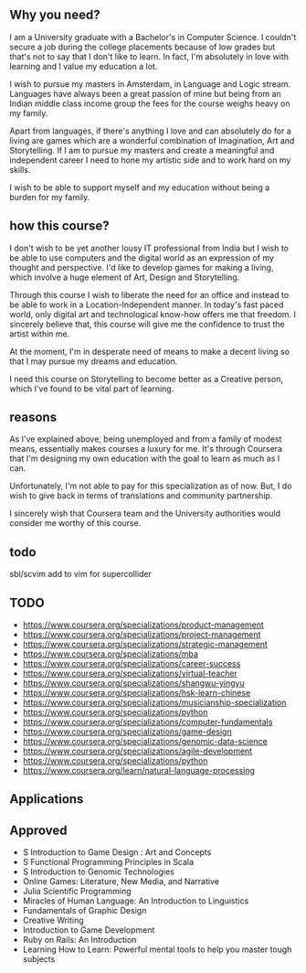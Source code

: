 ## Why you need?

I am a University graduate with a Bachelor's in Computer Science. I couldn't secure a job during the college placements because of low grades but that's not to say that I don't like to learn. In fact, I'm absolutely in love with learning and I value my education a lot. 

I wish to pursue my masters in Amsterdam, in Language and Logic stream. Languages have always been a great passion of mine but being from an Indian middle class income group the fees for the course weighs heavy on my family.  

Apart from languages, if there's anything I love and can absolutely do for a living are games which are a wonderful combination of Imagination, Art and Storytelling. If I am to pursue my masters and create a meaningful and independent career I need to hone my artistic side and to work hard on my skills. 

I wish to be able to support myself and my education without being a burden for my family.


## how this course?

I don't wish to be yet another lousy IT professional from India but I wish to be able to use computers and the digital world as an expression of my thought and perspective. I'd like to develop games for making a living, which involve a huge element of Art, Design and Storytelling. 

Through this course I wish to liberate the need for an office and instead to be able to work in a Location-Independent manner. In today's fast paced world, only digital art and technological know-how offers me that freedom. I sincerely believe that, this course will give me the confidence to trust the artist within me. 

At the moment, I'm in desperate need of means to make a decent living so that I may pursue my dreams and education. 

I need this course on Storytelling to become better as a Creative person, which I've found to be vital part of learning.

## reasons
As I've explained above, being unemployed and from a family of modest means, essentially makes courses a luxury for me. It's through Coursera that I'm designing my own education with the goal to learn as much as I can.

Unfortunately, I'm not able to pay for this specialization as of now. But, I do wish to give back in terms of translations and community partnership.

I sincerely wish that Coursera team and the University authorities would consider me worthy of this course.

## todo
sbl/scvim
add to vim for supercollider

## TODO


- https://www.coursera.org/specializations/product-management
- https://www.coursera.org/specializations/project-management
- https://www.coursera.org/specializations/strategic-management
- https://www.coursera.org/specializations/mba
- https://www.coursera.org/specializations/career-success
- https://www.coursera.org/specializations/virtual-teacher
- https://www.coursera.org/specializations/shangwu-yingyu
- https://www.coursera.org/specializations/hsk-learn-chinese
- https://www.coursera.org/specializations/musicianship-specialization
- https://www.coursera.org/specializations/python
- https://www.coursera.org/specializations/computer-fundamentals
- https://www.coursera.org/specializations/game-design
- https://www.coursera.org/specializations/genomic-data-science
- https://www.coursera.org/specializations/agile-development
- https://www.coursera.org/specializations/python
- https://www.coursera.org/learn/natural-language-processing

 ## Applications



## Approved

- S Introduction to Game Design : Art and Concepts
- S Functional Programming Principles in Scala
- S Introduction to Genomic Technologies
- Online Games: Literature, New Media, and Narrative
- Julia Scientific Programming
- Miracles of Human Language: An Introduction to Linguistics
- Fundamentals of Graphic Design
- Creative Writing
- Introduction to Game Development 
- Ruby on Rails: An Introduction
- Learning How to Learn: Powerful mental tools to help you master tough subjects 
